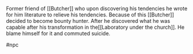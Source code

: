 Former friend of [[Butcher]] who upon discovering his tendencies he wrote for him literature to relieve his tendencies.
Because of this [[Butcher]] decided to become bounty hunter.
After he discovered what he was capable after his transformation in the[[Laboratory under the church]].
He blame himself  for it and commuted  suicide.

#npc 